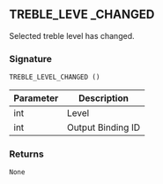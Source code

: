 ## TREBLE\_LEVE \_CHANGED

Selected treble level has changed.


### Signature

`TREBLE_LEVEL_CHANGED ()`


| Parameter | Description |
| --- | --- |
| int | Level |
| int | Output Binding ID |


### Returns

`None`